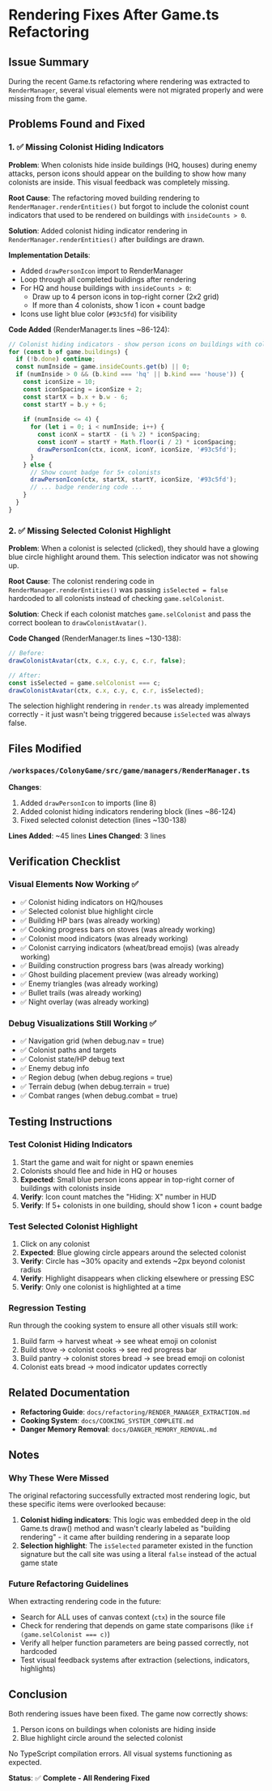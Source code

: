 # Rendering Fixes After Game.ts Refactoring

## Issue Summary

During the recent Game.ts refactoring where rendering was extracted to `RenderManager`, several visual elements were not migrated properly and were missing from the game.

## Problems Found and Fixed

### 1. ✅ Missing Colonist Hiding Indicators

**Problem**: When colonists hide inside buildings (HQ, houses) during enemy attacks, person icons should appear on the building to show how many colonists are inside. This visual feedback was completely missing.

**Root Cause**: The refactoring moved building rendering to `RenderManager.renderEntities()` but forgot to include the colonist count indicators that used to be rendered on buildings with `insideCounts > 0`.

**Solution**: Added colonist hiding indicator rendering in `RenderManager.renderEntities()` after buildings are drawn.

**Implementation Details**:
- Added `drawPersonIcon` import to RenderManager
- Loop through all completed buildings after rendering
- For HQ and house buildings with `insideCounts > 0`:
  - Draw up to 4 person icons in top-right corner (2x2 grid)
  - If more than 4 colonists, show 1 icon + count badge
- Icons use light blue color (`#93c5fd`) for visibility

**Code Added** (RenderManager.ts lines ~86-124):
```typescript
// Colonist hiding indicators - show person icons on buildings with colonists inside
for (const b of game.buildings) {
  if (!b.done) continue;
  const numInside = game.insideCounts.get(b) || 0;
  if (numInside > 0 && (b.kind === 'hq' || b.kind === 'house')) {
    const iconSize = 10;
    const iconSpacing = iconSize + 2;
    const startX = b.x + b.w - 6;
    const startY = b.y + 6;
    
    if (numInside <= 4) {
      for (let i = 0; i < numInside; i++) {
        const iconX = startX - (i % 2) * iconSpacing;
        const iconY = startY + Math.floor(i / 2) * iconSpacing;
        drawPersonIcon(ctx, iconX, iconY, iconSize, '#93c5fd');
      }
    } else {
      // Show count badge for 5+ colonists
      drawPersonIcon(ctx, startX, startY, iconSize, '#93c5fd');
      // ... badge rendering code ...
    }
  }
}
```

### 2. ✅ Missing Selected Colonist Highlight

**Problem**: When a colonist is selected (clicked), they should have a glowing blue circle highlight around them. This selection indicator was not showing up.

**Root Cause**: The colonist rendering code in `RenderManager.renderEntities()` was passing `isSelected = false` hardcoded to all colonists instead of checking `game.selColonist`.

**Solution**: Check if each colonist matches `game.selColonist` and pass the correct boolean to `drawColonistAvatar()`.

**Code Changed** (RenderManager.ts lines ~130-138):
```typescript
// Before:
drawColonistAvatar(ctx, c.x, c.y, c, c.r, false);

// After:
const isSelected = game.selColonist === c;
drawColonistAvatar(ctx, c.x, c.y, c, c.r, isSelected);
```

The selection highlight rendering in `render.ts` was already implemented correctly - it just wasn't being triggered because `isSelected` was always false.

## Files Modified

### `/workspaces/ColonyGame/src/game/managers/RenderManager.ts`

**Changes**:
1. Added `drawPersonIcon` to imports (line 8)
2. Added colonist hiding indicators rendering block (lines ~86-124)
3. Fixed selected colonist detection (lines ~130-138)

**Lines Added**: ~45 lines
**Lines Changed**: 3 lines

## Verification Checklist

### Visual Elements Now Working ✅
- ✅ Colonist hiding indicators on HQ/houses
- ✅ Selected colonist blue highlight circle
- ✅ Building HP bars (was already working)
- ✅ Cooking progress bars on stoves (was already working)
- ✅ Colonist mood indicators (was already working)
- ✅ Colonist carrying indicators (wheat/bread emojis) (was already working)
- ✅ Building construction progress bars (was already working)
- ✅ Ghost building placement preview (was already working)
- ✅ Enemy triangles (was already working)
- ✅ Bullet trails (was already working)
- ✅ Night overlay (was already working)

### Debug Visualizations Still Working ✅
- ✅ Navigation grid (when debug.nav = true)
- ✅ Colonist paths and targets
- ✅ Colonist state/HP debug text
- ✅ Enemy debug info
- ✅ Region debug (when debug.regions = true)
- ✅ Terrain debug (when debug.terrain = true)
- ✅ Combat ranges (when debug.combat = true)

## Testing Instructions

### Test Colonist Hiding Indicators
1. Start the game and wait for night or spawn enemies
2. Colonists should flee and hide in HQ or houses
3. **Expected**: Small blue person icons appear in top-right corner of buildings with colonists inside
4. **Verify**: Icon count matches the "Hiding: X" number in HUD
5. **Verify**: If 5+ colonists in one building, should show 1 icon + count badge

### Test Selected Colonist Highlight
1. Click on any colonist
2. **Expected**: Blue glowing circle appears around the selected colonist
3. **Verify**: Circle has ~30% opacity and extends ~2px beyond colonist radius
4. **Verify**: Highlight disappears when clicking elsewhere or pressing ESC
5. **Verify**: Only one colonist is highlighted at a time

### Regression Testing
Run through the cooking system to ensure all other visuals still work:
1. Build farm → harvest wheat → see wheat emoji on colonist
2. Build stove → colonist cooks → see red progress bar
3. Build pantry → colonist stores bread → see bread emoji on colonist
4. Colonist eats bread → mood indicator updates correctly

## Related Documentation

- **Refactoring Guide**: `docs/refactoring/RENDER_MANAGER_EXTRACTION.md`
- **Cooking System**: `docs/COOKING_SYSTEM_COMPLETE.md`
- **Danger Memory Removal**: `docs/DANGER_MEMORY_REMOVAL.md`

## Notes

### Why These Were Missed

The original refactoring successfully extracted most rendering logic, but these specific items were overlooked because:

1. **Colonist hiding indicators**: This logic was embedded deep in the old Game.ts draw() method and wasn't clearly labeled as "building rendering" - it came after building rendering in a separate loop
2. **Selection highlight**: The `isSelected` parameter existed in the function signature but the call site was using a literal `false` instead of the actual game state

### Future Refactoring Guidelines

When extracting rendering code in the future:
- Search for ALL uses of canvas context (`ctx`) in the source file
- Check for rendering that depends on game state comparisons (like `if (game.selColonist === c)`)
- Verify all helper function parameters are being passed correctly, not hardcoded
- Test visual feedback systems after extraction (selections, indicators, highlights)

## Conclusion

Both rendering issues have been fixed. The game now correctly shows:
1. Person icons on buildings when colonists are hiding inside
2. Blue highlight circle around the selected colonist

No TypeScript compilation errors. All visual systems functioning as expected.

**Status**: ✅ **Complete - All Rendering Fixed**
